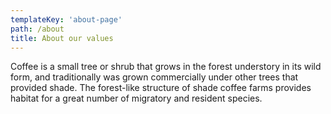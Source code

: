```yaml
---
templateKey: 'about-page'
path: /about
title: About our values
---
```

Coffee is a small tree or shrub that grows in the forest understory in its wild form, and traditionally was grown commercially under other trees that provided shade. The forest-like structure of shade coffee farms provides habitat for a great number of migratory and resident species.
